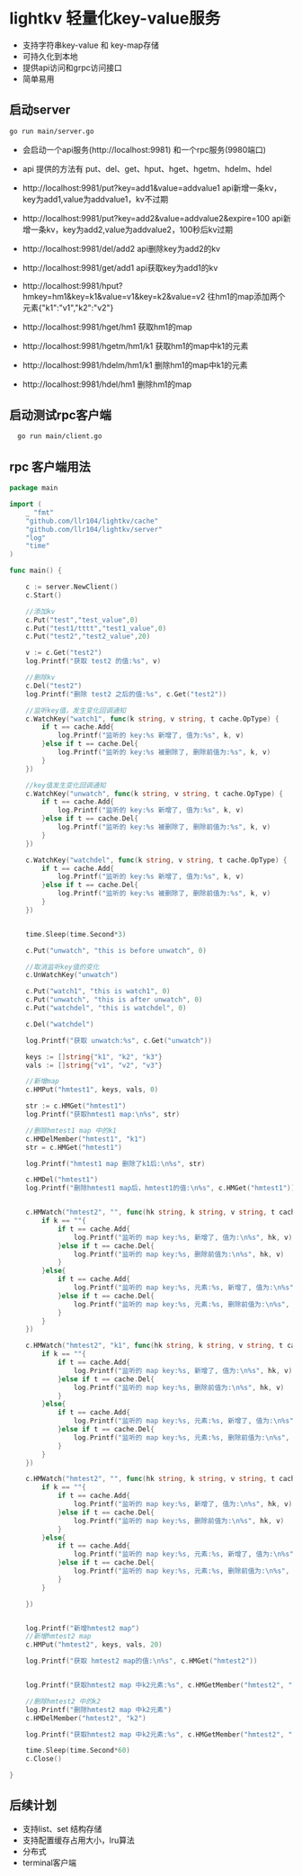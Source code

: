 # lightkv 轻量化key-value服务
- 支持字符串key-value 和 key-map存储
- 可持久化到本地
- 提供api访问和grpc访问接口
- 简单易用
## 启动server
```bash
go run main/server.go  
```
  
  
- 会启动一个api服务(http://localhost:9981) 和一个rpc服务(9980端口)

- api 提供的方法有 put、del、get、hput、hget、hgetm、hdelm、hdel

- http://localhost:9981/put?key=add1&value=addvalue1 api新增一条kv，key为add1,value为addvalue1，kv不过期 

- http://localhost:9981/put?key=add2&value=addvalue2&expire=100 api新增一条kv，key为add2,value为addvalue2，100秒后kv过期

- http://localhost:9981/del/add2 api删除key为add2的kv

- http://localhost:9981/get/add1 api获取key为add1的kv

- http://localhost:9981/hput?hmkey=hm1&key=k1&value=v1&key=k2&value=v2 往hm1的map添加两个元素{"k1":"v1","k2":"v2"}

- http://localhost:9981/hget/hm1 获取hm1的map

- http://localhost:9981/hgetm/hm1/k1 获取hm1的map中k1的元素

- http://localhost:9981/hdelm/hm1/k1 删除hm1的map中k1的元素

- http://localhost:9981/hdel/hm1 删除hm1的map

## 启动测试rpc客户端
```bash
  go run main/client.go  
```
  


## rpc 客户端用法

```go
package main

import (
	_ "fmt"
	"github.com/llr104/lightkv/cache"
	"github.com/llr104/lightkv/server"
	"log"
	"time"
)

func main() {

	c := server.NewClient()
	c.Start()

	//添加kv
	c.Put("test","test_value",0)
	c.Put("test1/tttt","test1_value",0)
	c.Put("test2","test2_value",20)

	v := c.Get("test2")
	log.Printf("获取 test2 的值:%s", v)

	//删除kv
	c.Del("test2")
	log.Printf("删除 test2 之后的值:%s", c.Get("test2"))

	//监听key值，发生变化回调通知
	c.WatchKey("watch1", func(k string, v string, t cache.OpType) {
		if t == cache.Add{
			log.Printf("监听的 key:%s 新增了, 值为:%s", k, v)
		}else if t == cache.Del{
			log.Printf("监听的 key:%s 被删除了, 删除前值为:%s", k, v)
		}
	})

	//key值发生变化回调通知
	c.WatchKey("unwatch", func(k string, v string, t cache.OpType) {
		if t == cache.Add{
			log.Printf("监听的 key:%s 新增了, 值为:%s", k, v)
		}else if t == cache.Del{
			log.Printf("监听的 key:%s 被删除了, 删除前值为:%s", k, v)
		}
	})

	c.WatchKey("watchdel", func(k string, v string, t cache.OpType) {
		if t == cache.Add{
			log.Printf("监听的 key:%s 新增了, 值为:%s", k, v)
		}else if t == cache.Del{
			log.Printf("监听的 key:%s 被删除了, 删除前值为:%s", k, v)
		}
	})


	time.Sleep(time.Second*3)

	c.Put("unwatch", "this is before unwatch", 0)

	//取消监听key值的变化
	c.UnWatchKey("unwatch")

	c.Put("watch1", "this is watch1", 0)
	c.Put("unwatch", "this is after unwatch", 0)
	c.Put("watchdel", "this is watchdel", 0)

	c.Del("watchdel")

	log.Printf("获取 unwatch:%s", c.Get("unwatch"))

	keys := []string{"k1", "k2", "k3"}
	vals := []string{"v1", "v2", "v3"}

	//新增map
	c.HMPut("hmtest1", keys, vals, 0)

	str := c.HMGet("hmtest1")
	log.Printf("获取hmtest1 map:\n%s", str)

	//删除hmtest1 map 中的k1
	c.HMDelMember("hmtest1", "k1")
	str = c.HMGet("hmtest1")

	log.Printf("hmtest1 map 删除了k1后:\n%s", str)

	c.HMDel("hmtest1")
	log.Printf("删除hmtest1 map后，hmtest1的值:\n%s", c.HMGet("hmtest1"))


	c.HMWatch("hmtest2", "", func(hk string, k string, v string, t cache.OpType) {
		if k == ""{
			if t == cache.Add{
				log.Printf("监听的 map key:%s, 新增了, 值为:\n%s", hk, v)
			}else if t == cache.Del{
				log.Printf("监听的 map key:%s, 删除前值为:\n%s", hk, v)
			}
		}else{
			if t == cache.Add{
				log.Printf("监听的 map key:%s, 元素:%s, 新增了, 值为:\n%s", hk, k, v)
			}else if t == cache.Del{
				log.Printf("监听的 map key:%s, 元素:%s, 删除前值为:\n%s", hk, k, v)
			}
		}
	})

	c.HMWatch("hmtest2", "k1", func(hk string, k string, v string, t cache.OpType) {
		if k == ""{
			if t == cache.Add{
				log.Printf("监听的 map key:%s, 新增了, 值为:\n%s", hk, v)
			}else if t == cache.Del{
				log.Printf("监听的 map key:%s, 删除前值为:\n%s", hk, v)
			}
		}else{
			if t == cache.Add{
				log.Printf("监听的 map key:%s, 元素:%s, 新增了, 值为:\n%s", hk, k, v)
			}else if t == cache.Del{
				log.Printf("监听的 map key:%s, 元素:%s, 删除前值为:\n%s", hk, k, v)
			}
		}
	})

	c.HMWatch("hmtest2", "", func(hk string, k string, v string, t cache.OpType) {
		if k == ""{
			if t == cache.Add{
				log.Printf("监听的 map key:%s, 新增了, 值为:\n%s", hk, v)
			}else if t == cache.Del{
				log.Printf("监听的 map key:%s, 删除前值为:\n%s", hk, v)
			}
		}else{
			if t == cache.Add{
				log.Printf("监听的 map key:%s, 元素:%s, 新增了, 值为:\n%s", hk, k, v)
			}else if t == cache.Del{
				log.Printf("监听的 map key:%s, 元素:%s, 删除前值为:\n%s", hk, k, v)
			}
		}

	})


	log.Printf("新增hmtest2 map")
	//新增hmtest2 map
	c.HMPut("hmtest2", keys, vals, 20)

	log.Printf("获取 hmtest2 map的值:\n%s", c.HMGet("hmtest2"))


	log.Printf("获取hmtest2 map 中k2元素:%s", c.HMGetMember("hmtest2", "k2"))

	//删除hmtest2 中的k2
	log.Printf("删除hmtest2 map 中k2元素")
	c.HMDelMember("hmtest2", "k2")

	log.Printf("获取hmtest2 map 中k2元素:%s", c.HMGetMember("hmtest2", "k2"))

	time.Sleep(time.Second*60)
	c.Close()

}
```

## 后续计划
- 支持list、set 结构存储
- 支持配置缓存占用大小，lru算法
- 分布式
- terminal客户端